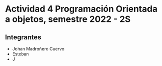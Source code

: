 # Actividad 4 Programación Orientada a objetos, semestre 2022 - 2S

## Integrantes

- Johan Madroñero Cuervo
- Esteban
- J

